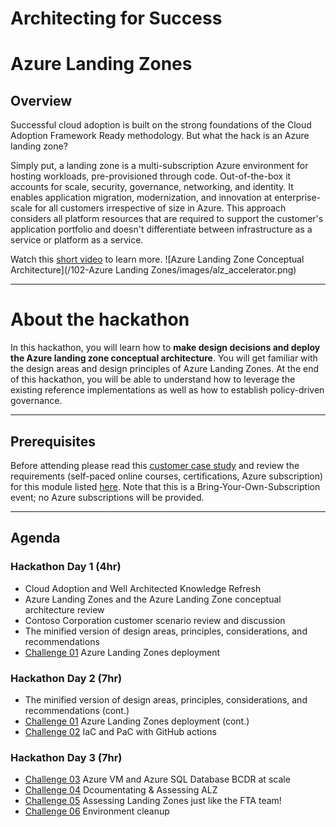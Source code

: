 # Architecting for Success

# Azure Landing Zones

## Overview

Successful cloud adoption is built on the strong foundations of the Cloud Adoption Framework Ready methodology. But what the hack is an Azure landing zone?

Simply put, a landing zone is a multi-subscription Azure environment for hosting workloads, pre-provisioned through code. Out-of-the-box it accounts for scale, security, governance, networking, and identity. It  enables application migration, modernization, and innovation at enterprise-scale for all customers irrespective of size in Azure. This approach considers all platform resources that are required to support the customer's application portfolio and doesn't differentiate between infrastructure as a service or platform as a service.

Watch this [short video](https://www.youtube.com/watch?v=VTnqUDMchXA) to learn more.
![Azure Landing Zone Conceptual Architecture](/102-Azure Landing Zones/images/alz_accelerator.png)

---

# About the hackathon

In this hackathon, you will learn how to **make design decisions and deploy the Azure landing zone conceptual architecture**. You will get familiar with the design areas and design principles of Azure Landing Zones. At the end of this hackathon, you will be able to understand how to leverage the existing reference implementations as well as how to establish policy-driven governance.

---

## Prerequisites

Before attending please read this [customer case study](./module_04_customer_scenario.md) and review the requirements (self-paced online courses, certifications, Azure subscription) for this module listed [here](/agenda_and_requirements.md). Note that this is a Bring-Your-Own-Subscription event; no Azure subscriptions will be provided.

---

## Agenda

### Hackathon Day 1 (4hr)

- Cloud Adoption and Well Architected Knowledge Refresh
- Azure Landing Zones and the Azure Landing Zone conceptual architecture review
- Contoso Corporation customer scenario review and discussion
- The minified version of design areas, principles, considerations, and recommendations
- [Challenge 01](./challenges/challenge1.md) Azure Landing Zones deployment

### Hackathon Day 2 (7hr)

- The minified version of design areas, principles, considerations, and recommendations (cont.)
- [Challenge 01](./challenges/challenge1.md) Azure Landing Zones deployment (cont.)
- [Challenge 02](./challenges/challenge2.md) IaC and PaC with GitHub actions

### Hackathon Day 3 (7hr)

- [Challenge 03](./challenges/challenge3.md) Azure VM and Azure SQL Database BCDR at scale
- [Challenge 04](./challenges/challenge4.md) Dcoumentating & Assessing ALZ
- [Challenge 05](./challenges/challenge5.md) Assessing Landing Zones just like the FTA team!
- [Challenge 06](./challenges/challenge6.md) Environment cleanup
